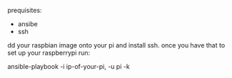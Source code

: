 prequisites: 
- ansibe 
- ssh 
  
dd your raspbian image onto your pi and install ssh.
once you have that
to set up your raspberrypi run:

ansible-playbook -i ip-of-your-pi, -u pi -k

